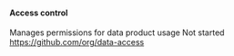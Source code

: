 #### Access control

Manages permissions for data product usage
Not started
https://github.com/org/data-access
